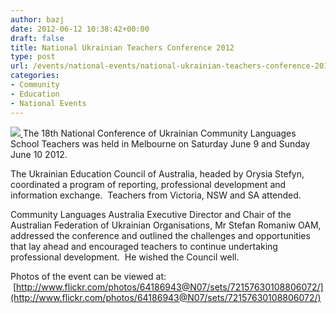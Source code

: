 ```yaml
---
author: bazj
date: 2012-06-12 10:38:42+00:00
draft: false
title: National Ukrainian Teachers Conference 2012
type: post
url: /events/national-events/national-ukrainian-teachers-conference-2012/
categories:
- Community
- Education
- National Events
---
```


[![](http://www.ozeukes.com/wp-content/uploads/2012/06/UECA-logo-thumb1.jpg)
](http://www.ozeukes.com/wp-content/uploads/2012/06/UECA-logo-thumb1.jpg)The 18th National Conference of Ukrainian Community Languages School Teachers was held in Melbourne on Saturday June 9 and Sunday June 10 2012.

The Ukrainian Education Council of Australia, headed by Orysia Stefyn, coordinated a program of reporting, professional development and information exchange.  Teachers from Victoria, NSW and SA attended.

Community Languages Australia Executive Director and Chair of the Australian Federation of Ukrainian Organisations, Mr Stefan Romaniw OAM, addressed the conference and outlined the challenges and opportunities that lay ahead and encouraged teachers to continue undertaking professional development.  He wished the Council well.

Photos of the event can be viewed at:  [http://www.flickr.com/photos/64186943@N07/sets/72157630108806072/](http://www.flickr.com/photos/64186943@N07/sets/72157630108806072/)


